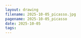 ```yaml
---
layout: drawing
filename: 2025-10-05_picasso.jpg
pagename: 2025-10-05_picasso
date: 2025-10-05
tags:
---
```

